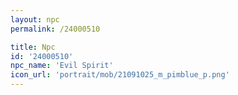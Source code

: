 ```yaml
---
layout: npc
permalink: /24000510

title: Npc
id: '24000510'
npc_name: 'Evil Spirit'
icon_url: 'portrait/mob/21091025_m_pimblue_p.png'
---
```


